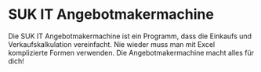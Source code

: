 # SUK IT Angebotmakermachine
Die SUK IT Angebotmakermachine ist ein Programm, dass die Einkaufs und Verkaufskalkulation vereinfacht. Nie wieder muss man mit Excel komplizierte Formen verwenden. Die Angebotmakermachine macht alles für dich!
